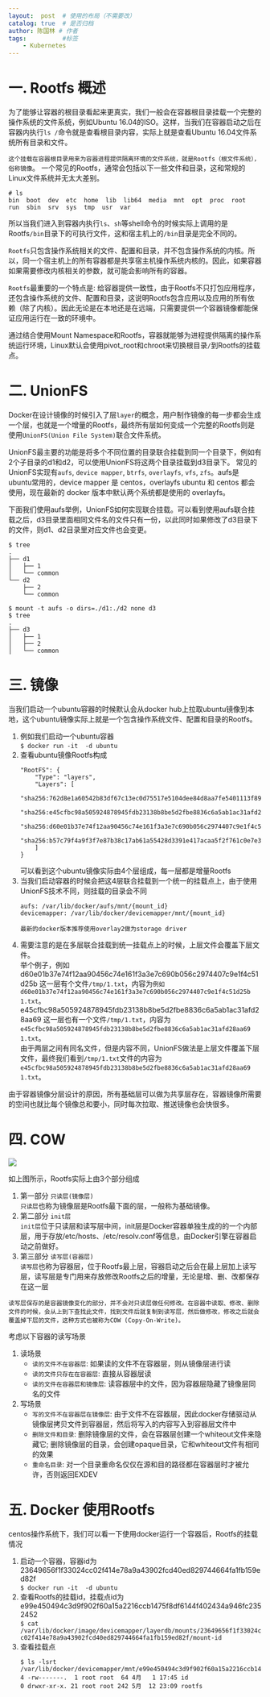 ```yaml
---
layout:  post  # 使用的布局（不需要改）
catalog: true  # 是否归档
author: 陈国林 # 作者
tags:          #标签
    - Kubernetes
---
```


# 一. Rootfs 概述
为了能够让容器的根目录看起来更真实，我们一般会在容器根目录挂载一个完整的操作系统的文件系统，例如Ubuntu 16.04的ISO。这样，当我们在容器启动之后在容器内执行`ls /`命令就是查看根目录内容，实际上就是查看Ubuntu 16.04文件系统所有目录和文件。

`这个挂载在容器根目录用来为容器进程提供隔离环境的文件系统，就是Rootfs（根文件系统），俗称镜像`。
一个常见的Rootfs，通常会包括以下一些文件和目录，这和常规的Linux文件系统并无太大差别。
```
# ls
bin  boot  dev	etc  home  lib	lib64  media  mnt  opt	proc  root  run  sbin  srv  sys  tmp  usr  var
```
所以当我们进入到容器内执行`ls`、`sh`等shell命令的时候实际上调用的是Rootfs`/bin`目录下的可执行文件，这和宿主机上的`/bin`目录是完全不同的。

`Rootfs`只包含操作系统相关的文件、配置和目录，并不包含操作系统的内核。所以，同一个宿主机上的所有容器都是共享宿主机操作系统内核的。因此，如果容器如果需要修改内核相关的参数，就可能会影响所有的容器。

`Rootfs`最重要的一个特点是: 给容器提供一致性，由于Rootfs不只打包应用程序，还包含操作系统的文件、配置和目录，这说明Rootfs包含应用以及应用的所有依赖（除了内核）。因此无论是在本地还是在远端，只需要提供一个容器镜像都能保证应用运行在一致的环境中。

通过结合使用Mount Namespace和Rootfs，容器就能够为进程提供隔离的操作系统运行环境，Linux默认会使用pivot_root和chroot来切换根目录`/`到Rootfs的挂载点。

# 二. UnionFS
Docker在设计镜像的时候引入了层`layer`的概念，用户制作镜像的每一步都会生成一个层，也就是一个增量的Rootfs，最终所有层如何变成一个完整的Rootfs则是使用`UnionFS(Union File System)`联合文件系统。

UnionFS最主要的功能是将多个不同位置的目录联合挂载到同一个目录下，例如有2个子目录的d1和d2，可以使用UnionFS将这两个目录挂载到d3目录下。
常见的UnionFS实现有`aufs`, `device mapper`, `btrfs`, `overlayfs`, `vfs`, `zfs`。aufs是ubuntu常用的，device mapper 是 centos，overlayfs ubuntu 和 centos 都会使用，现在最新的 docker 版本中默认两个系统都是使用的 overlayfs。

下面我们使用aufs举例，UnionFS如何实现联合挂载。可以看到使用aufs联合挂载之后，d3目录里面相同文件名的文件只有一份，以此同时如果修改了d3目录下的文件，则d1、d2目录里对应文件也会变更。
```
$ tree
.
├── d1
│   ├── 1
│   └── common
└── d2
    ├── 2
    └── common
    
$ mount -t aufs -o dirs=./d1:./d2 none d3
$ tree
.
├── d3
│   ├── 1
│   ├── 2
│   └── common
```

# 三. 镜像
当我们启动一个ubuntu容器的时候默认会从docker hub上拉取ubuntu镜像到本地，这个ubuntu镜像实际上就是一个包含操作系统文件、配置和目录的Rootfs。

1. 例如我们启动一个ubuntu容器  
   `$ docker run -it  -d ubuntu`
2. 查看ubuntu镜像Rootfs构成
   ```
   "RootFS": {
       "Type": "layers",
       "Layers": [
            "sha256:762d8e1a60542b83df67c13ec0d75517e5104dee84d8aa7fe5401113f89854d9",
            "sha256:e45cfbc98a505924878945fdb23138b8be5d2fbe8836c6a5ab1ac31afd28aa69",
            "sha256:d60e01b37e74f12aa90456c74e161f3a3e7c690b056c2974407c9e1f4c51d25b",
            "sha256:b57c79f4a9f3f7e87b38c17ab61a55428d3391e417acaa5f2f761c0e7e3af409"
       ]
   }
   ```
   可以看到这个ubuntu镜像实际由4个层组成，每一层都是增量Rootfs
3. 当我们启动容器的时候会把这4层联合挂载到一个统一的挂载点上，由于使用UnionFS技术不同，则挂载的目录会不同  
   ```
   aufs: /var/lib/docker/aufs/mnt/{mount_id}
   devicemapper: /var/lib/docker/devicemapper/mnt/{mount_id}
   
   最新的docker版本推荐使用overlay2做为storage driver
   ```
4. 需要注意的是在多层联合挂载到统一挂载点上的时候，上层文件会覆盖下层文件。  
   举个例子，例如d60e01b37e74f12aa90456c74e161f3a3e7c690b056c2974407c9e1f4c51d25b 这一层有个文件`/tmp/1.txt`，内容为`例如d60e01b37e74f12aa90456c74e161f3a3e7c690b056c2974407c9e1f4c51d25b 1.txt`。  
   e45cfbc98a505924878945fdb23138b8be5d2fbe8836c6a5ab1ac31afd28aa69 这一层也有一个文件`/tmp/1.txt`，内容为`e45cfbc98a505924878945fdb23138b8be5d2fbe8836c6a5ab1ac31afd28aa69 1.txt`。  
   由于两层之间有同名文件，但是内容不同，UnionFS做法是上层文件覆盖下层文件，最终我们看到`/tmp/1.txt`文件的内容为`e45cfbc98a505924878945fdb23138b8be5d2fbe8836c6a5ab1ac31afd28aa69 1.txt`。

由于容器镜像分层设计的原因，所有基础层可以做为共享层存在，容器镜像所需要的空间也就比每个镜像总和要小，同时每次拉取、推送镜像也会快很多。

# 四. COW
![](https://github.com/chenguolin/chenguolin.github.io/blob/master/data/image/docker_rootfs_layer.png?raw=true)

如上图所示，Rootfs实际上由3个部分组成

1. 第一部分 `只读层(镜像层)`  
   `只读层`也称为镜像层是Rootfs最下面的层，一般称为基础镜像。
2. 第二部分 `init层`  
   `init层`位于只读层和读写层中间，init层是Docker容器单独生成的的一个内部层，用于存放/etc/hosts、/etc/resolv.conf等信息，由Docker引擎在容器启动之前做好。
3. 第三部分 `读写层(容器层)`  
   `读写层`也称为容器层，位于Rootfs最上层，容器启动之后会在最上层加上读写层，读写层是专门用来存放修改Rootfs之后的增量，无论是增、删、改都保存在这一层
   
`读写层保存的是容器镜像变化的部分，并不会对只读层做任何修改。在容器中读取、修改、删除文件的时候，会从上到下查找此文件，找到文件后就复制到读写层，然后做修改，修改之后就会覆盖掉下层的文件，这种方式也被称为COW (Copy-On-Write)。`

考虑以下容器的读写场景
1. 读场景
    + `读的文件不在容器层`: 如果读的文件不在容器层，则从镜像层进行读
    + `读的文件只存在在容器层`: 直接从容器层读
    + `读的文件在容器层和镜像层`: 读容器层中的文件，因为容器层隐藏了镜像层同名的文件
2. 写场景
    + `写的文件不在容器层在镜像层`: 由于文件不在容器层，因此docker存储驱动从镜像层拷贝文件到容器层，然后将写入的内容写入到容器层文件中
    + `删除文件和目录`: 删除镜像层的文件，会在容器层创建一个whiteout文件来隐藏它; 删除镜像层的目录，会创建opaque目录，它和whiteout文件有相同的效果
    + `重命名目录`: 对一个目录重命名仅仅在源和目的路径都在容器层时才被允许，否则返回EXDEV

# 五. Docker 使用Rootfs
centos操作系统下，我们可以看一下使用docker运行一个容器后，Rootfs的挂载情况

1. 启动一个容器，容器id为 23649656f1f33024cc02f414e78a9a43902fcd40ed829744664fa1fb159ed82f  
   `$ docker run -it  -d ubuntu`
2. 查看Rootfs的挂载id，挂载点id为 e99e450494c3d9f902f60a15a2216ccb1475f8df6144f402434a946fc2352452  
   `$ cat /var/lib/docker/image/devicemapper/layerdb/mounts/23649656f1f33024cc02f414e78a9a43902fcd40ed829744664fa1fb159ed82f/mount-id`
3. 查看挂载点
   ```
   $ ls -lsrt /var/lib/docker/devicemapper/mnt/e99e450494c3d9f902f60a15a2216ccb1475f8df6144f402434a946fc2352452
   4 -rw-------.  1 root root  64 4月   1 17:45 id
   0 drwxr-xr-x. 21 root root 242 5月  12 23:09 rootfs
   ```
   
